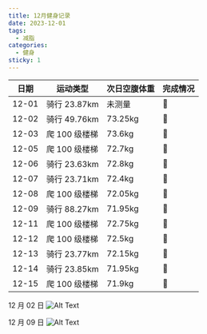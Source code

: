 ```yaml
---
title: 12月健身记录
date: 2023-12-01
tags:
  - 减脂
categories:
  - 健身
sticky: 1
---
```


| 日期  | 运动类型      | 次日空腹体重 | 完成情况 |
| ----- | ------------- | ------------ | -------- |
| 12-01 | 骑行 23.87km  | 未测量       | :100:    |
| 12-02 | 骑行 49.76km  | 73.25kg      | :100:    |
| 12-03 | 爬 100 级楼梯 | 73.6kg       | :100:    |
| 12-05 | 爬 100 级楼梯 | 72.7kg       | :100:    |
| 12-06 | 骑行 23.63km  | 72.8kg       | :100:    |
| 12-07 | 骑行 23.71km  | 72.4kg       | :100:    |
| 12-08 | 爬 100 级楼梯 | 72.05kg      | :100:    |
| 12-09 | 骑行 88.27km  | 71.95kg      | :100:    |
| 12-11 | 爬 100 级楼梯 | 72.75kg      | :100:    |
| 12-12 | 爬 100 级楼梯 | 72.5kg       | :100:    |
| 12-13 | 骑行 23.77km  | 72.15kg      | :100:    |
| 12-14 | 骑行 23.85km  | 71.95kg      | :100:    |
| 12-15 | 爬 100 级楼梯 | 71.9kg       | :100:    |

12 月 02 日
![Alt Text](https://www.ohpooh.space/%E5%81%A5%E8%BA%AB%2F%E9%AA%91%E8%A1%8C%2F20231202.jpg)

12 月 09 日
![Alt Text](https://www.ohpooh.space/%E5%81%A5%E8%BA%AB%2F%E9%AA%91%E8%A1%8C%2F20231209.jpg)
